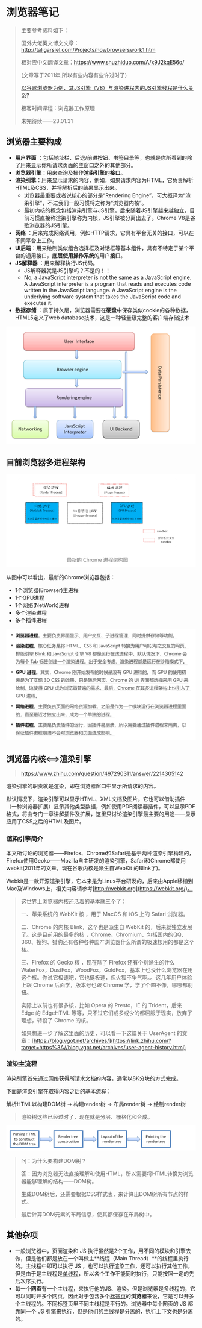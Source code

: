 # 浏览器笔记

> 主要参考资料如下：
>
> 国外大佬英文博文文章：http://taligarsiel.com/Projects/howbrowserswork1.htm
>
> 相对应中文翻译文章：https://www.shuzhiduo.com/A/x9J2kqE56o/
>
> (文章写于2011年,所以有些内容有些许过时了)
>
> [以谷歌浏览器为例，其JS引擎（V8）与渲染进程内的JS引擎线程是什么关系?](https://www.zhihu.com/question/399496616/answer/1265724480)
>
> 极客时间课程：浏览器工作原理
>
> 未完待续——23.01.31

## 浏览器主要构成

* **用户界面** ：包括地址栏、后退/前进按钮、书签目录等，也就是你所看到的除了用来显示你所请求页面的主窗口之外的其他部分。
* **浏览器引擎**：用来查询及操作**渲染引擎**的**接口**。
* **渲染引擎**：用来显示请求的内容，例如，如果请求内容为HTML，它负责解析HTML及CSS，并将解析后的结果显示出来。
  * 浏览器最重要或者说核心的部分是“Rendering Engine”，可大概译为“渲染引擎”，不过我们一般习惯将之称为“浏览器内核”。
  * 最初内核的概念包括渲染引擎与JS引擎，后来随着JS引擎越来越独立，目前习惯直接称渲染引擎称为内核，JS引擎被分离出去了。Chrome V8是谷歌浏览器的JS引擎。
* **网络** ：用来完成网络调用，例如HTTP请求，它具有平台无关的接口，可以在不同平台上工作。
* **UI后端**：用来绘制类似组合选择框及对话框等基本组件，具有不特定于某个平台的通用接口，**底层使用操作系统**的用户**接口**。
* **JS解释器** ：用来解释执行JS代码。
  * JS解释器就是JS引擎吗？不是的！！
  * No, a JavaScript interpreter is not the same as a JavaScript engine. A JavaScript interpreter is a program that reads and executes code written in the JavaScript language. A JavaScript engine is the underlying software system that takes the JavaScript code and executes it.
* **数据存储** ：属于持久层，浏览器需要在**硬盘**中保存类似cookie的各种数据，HTML5定义了web database技术，这是一种轻量级完整的客户端存储技术

![](浏览器学习笔记/01.png)

## 目前浏览器多进程架构

![](浏览器学习笔记/03.png)

从图中可以看出，最新的Chrome浏览器包括：

* 1个浏览器(Browser)主进程
* 1个GPU进程
* 1个网络(NetWork)进程
* 多个渲染进程
* 多个插件进程

![](浏览器学习笔记/04.png)

## 浏览器内核<==>渲染引擎

> https://www.zhihu.com/question/497290311/answer/2214305142

渲染引擎的职责就是渲染，即在浏览器窗口中显示所请求的内容。

默认情况下，渲染引擎可以显示HTML、XML文档及图片，它也可以借助插件（一种浏览器扩展）显示其他类型数据，例如使用PDF阅读器插件，可以显示PDF格式，将由专门一章讲解插件及扩展，这里只讨论渲染引擎最主要的用途——显示应用了CSS之后的HTML及图片。

### 渲染引擎简介

本文所讨论的浏览器——Firefox、Chrome和Safari是基于两种渲染引擎构建的，Firefox使用Geoko——Mozilla自主研发的渲染引擎，Safari和Chrome都使用webkit(2011年的文章，现在谷歌内核是派生自WebKit 的Blink了)。

Webkit是一款开源渲染引擎，它本来是为Linux平台研发的，后来由Apple移植到Mac及Windows上，相关内容请参考[http://webkit.org](https://webkit.org/)。

> 这世界上浏览器内核还活着的基本就三个了：
>
> 一、苹果系统的 WebKit 核 ，用于 MacOS 和 iOS 上的 Safari 浏览器。
>
> 二、Chrome 的内核 Blink，这个也是派生自 WebKit 的，后来就独立发展了。这是目前用的最多的核 ，Chrome、Chromium、包括国内的QQ、360、搜狗、猎豹还有各种各种国产浏览器什么所谓的极速核用的都是这个核。
>
> 三、Firefox 的 Gecko 核 ，现在除了 Firefox 还有个别派生的什么 WaterFox，DustFox，WoodFox，GoldFox，基本上也没什么浏览器在用这个核。你说它极速吧，它也挺极速，但火狐不争气啊。。这几年用户体验上跟 Chrome 后面学，版本号也跟 Chrome 学，学了个四不像，哪哪都别扭。
>
> 实际上以前也有很多核，比如 Opera 的 Presto，IE 的 Trident，后来 Edge 的 EdgeHTML 等等，只不过它们或多或少的都屈服于现实，放弃了理想，转投了 Chrome 的核。
>
> 如果想进一步了解这里面的历史，可以看一下这篇关于 UserAgent 的文章：[https://blog.vgot.net/archives/](https://link.zhihu.com/?target=https%3A//blog.vgot.net/archives/user-agent-history.html)

### 渲染主流程

渲染引擎首先通过网络获得所请求文档的内容，通常以8K分块的方式完成。

下面是渲染引擎在取得内容之后的基本流程：

解析HTML以构建DOM树 -> 构建render树 -> 布局render树 -> 绘制render树

> 渲染树这些已经过时了，现在就是分层、栅格化和合成。

![](浏览器学习笔记/02.png)

> 问：为什么要构建DOM树？
>
> 答：因为浏览器无法直接理解和使用HTML，所以需要将HTML转换为浏览器能够理解的结构——DOM树。
>
> 生成DOM树后，还需要根据CSS样式表，来计算出DOM树所有节点的样式。
>
> 最后计算DOM元素的布局信息，使其都保存在布局树中。

## 其他杂项

* 一般浏览器中，页面渲染和 JS 执行虽然是2个工作，用不同的模块和引擎去做，但是他们都是放在一个叫做主**线程（Main Thread）**的线程里执行的。主线程中即可以执行 JS ，也可以执行渲染工作，还可以执行其他工作，但是由于是主线程是[单线程](https://www.zhihu.com/search?q=%E5%8D%95%E7%BA%BF%E7%A8%8B&search_source=Entity&hybrid_search_source=Entity&hybrid_search_extra=%7B%22sourceType%22%3A%22answer%22%2C%22sourceId%22%3A%221265724480%22%7D)，所以各个工作不能同时执行，只能按照一定的先后次序执行。
* 每一个**网页**有一个主线程，来执行他的JS、渲染。但是浏览器是多线程的，它可以同时开多个网页，因此对于包含多个[标签页](https://www.zhihu.com/search?q=%E6%A0%87%E7%AD%BE%E9%A1%B5&search_source=Entity&hybrid_search_source=Entity&hybrid_search_extra=%7B%22sourceType%22%3A%22answer%22%2C%22sourceId%22%3A%221265724480%22%7D)的**浏览器**来说，它是可以开多个主线程的。不同标签页里不同主线程是平行的。浏览器中每个网页的 JS 都靠同一个 JS 引擎来执行，但是他们的主线程是分离的，执行上下文也是分离的。